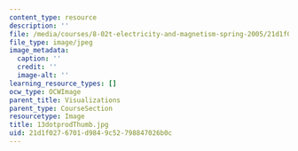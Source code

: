 ```yaml
---
content_type: resource
description: ''
file: /media/courses/8-02t-electricity-and-magnetism-spring-2005/21d1f0276701d9849c52798847026b0c_13dotprodThumb.jpg
file_type: image/jpeg
image_metadata:
  caption: ''
  credit: ''
  image-alt: ''
learning_resource_types: []
ocw_type: OCWImage
parent_title: Visualizations
parent_type: CourseSection
resourcetype: Image
title: 13dotprodThumb.jpg
uid: 21d1f027-6701-d984-9c52-798847026b0c
---
```

